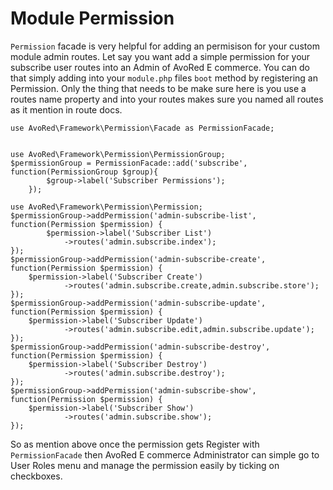 # Module Permission

`Permission` facade is very helpful for adding an permisison for your custom module admin routes. Let say you want add a simple permission for your subscribe user routes into an Admin of AvoRed E commerce. You can do that simply adding into your `module.php` files `boot` method by registering an Permission. Only the thing that needs to be make sure here is you use a routes name property and into your routes makes sure you named all routes as it mention in route docs.

```text
use AvoRed\Framework\Permission\Facade as PermissionFacade;


use AvoRed\Framework\Permission\PermissionGroup;
$permissionGroup = PermissionFacade::add('subscribe', function(PermissionGroup $group){
        $group->label('Subscriber Permissions');
    });

use AvoRed\Framework\Permission\Permission;
$permissionGroup->addPermission('admin-subscribe-list', function(Permission $permission) {
        $permission->label('Subscriber List')
            ->routes('admin.subscribe.index');
});
$permissionGroup->addPermission('admin-subscribe-create', function(Permission $permission) {
    $permission->label('Subscriber Create')
            ->routes('admin.subscribe.create,admin.subscribe.store');
});
$permissionGroup->addPermission('admin-subscribe-update', function(Permission $permission) {
    $permission->label('Subscriber Update')
            ->routes('admin.subscribe.edit,admin.subscribe.update');
});
$permissionGroup->addPermission('admin-subscribe-destroy', function(Permission $permission) {
    $permission->label('Subscriber Destroy')
            ->routes('admin.subscribe.destroy');
});
$permissionGroup->addPermission('admin-subscribe-show', function(Permission $permission) {
    $permission->label('Subscriber Show')
            ->routes('admin.subscribe.show');
});
```

So as mention above once the permission gets Register with `PermissionFacade` then AvoRed E commerce Administrator can simple go to User Roles menu and manage the permission easily by ticking on checkboxes.

